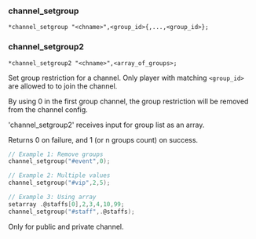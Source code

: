 ### channel_setgroup
```
*channel_setgroup "<chname>",<group_id>{,...,<group_id>};
```
### channel_setgroup2
```
*channel_setgroup2 "<chname>",<array_of_groups>;
```

Set group restriction for a channel. Only player with matching `<group_id>`
are allowed to to join the channel.

By using 0 in the first group channel, the group restriction will be
removed from the channel config.

'channel_setgroup2' receives input for group list as an array.

Returns 0 on failure, and 1 (or n groups count) on success.

```c
// Example 1: Remove groups
channel_setgroup("#event",0);

// Example 2: Multiple values
channel_setgroup("#vip",2,5);

// Example 3: Using array
setarray .@staffs[0],2,3,4,10,99;
channel_setgroup("#staff",.@staffs);
```

Only for public and private channel.
